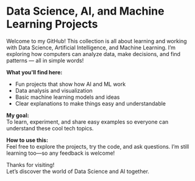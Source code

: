# Data Science, AI, and Machine Learning Projects

Welcome to my GitHub! 
This collection is all about learning and working with Data Science, Artificial Intelligence, and Machine Learning. I’m exploring how computers can analyze data, make decisions, and find patterns — all in simple words!

**What you'll find here:**  
- Fun projects that show how AI and ML work  
- Data analysis and visualization  
- Basic machine learning models and ideas  
- Clear explanations to make things easy and understandable

**My goal:**  
To learn, experiment, and share easy examples so everyone can understand these cool tech topics.

**How to use this:**  
Feel free to explore the projects, try the code, and ask questions. I’m still learning too—so any feedback is welcome!

Thanks for visiting!  
Let’s discover the world of Data Science and AI together.
